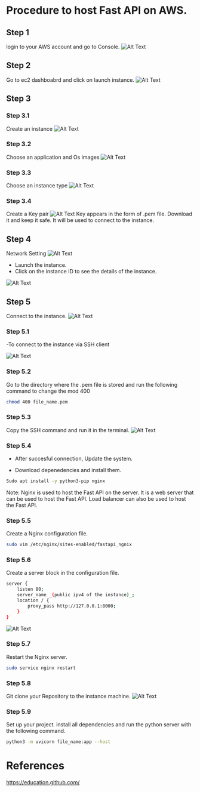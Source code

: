 # Procedure to host Fast API on AWS.

## Step 1

login to your AWS account and go to Console.
![Alt Text](Images/WhatsApp%20Image%202024-02-11%20at%2017.38.45_4301b581.jpg)

## Step 2

Go to ec2 dashboabrd and click on launch instance.
![Alt Text](Images/EC2.jpg)

## Step 3

### Step 3.1

Create an instance
![Alt Text](Images/Instance.jpg)

### Step 3.2

Choose an application and Os images
![Alt Text](Images/OS.jpg)

### Step 3.3

Choose an instance type
![Alt Text](Images/Instance_type.jpg)

### Step 3.4

Create a Key pair
![Alt Text](Images/Key_pair.jpg)
Key appears in the form of .pem file. Download it and keep it safe. It will be used to connect to the instance.

## Step 4

Network Setting
![Alt Text](Images/NS.jpg)

- Launch the instance.
- Click on the instance ID to see the details of the instance.

![Alt Text](Images/ID.jpg)

## Step 5

Connect to the instance.
![Alt Text](Images/Connect.jpg)

### Step 5.1

-To connect to the instance via SSH client

![Alt Text](Images/SSH.jpg)

### Step 5.2

Go to the directory where the .pem file is stored and run the following command to change the mod 400

```bash
chmod 400 file_name.pem
```

### Step 5.3

Copy the SSH command and run it in the terminal.
![Alt Text](Images/SSH_command.jpg)

### Step 5.4

- After succesful connection, Update the system.

- Download depenedencies and install them.

```bash
Sudo apt install -y python3-pip nginx
```

Note: Nginx is used to host the Fast API on the server. It is a web server that can be used to host the Fast API. Load balancer can also be used to host the Fast API.

### Step 5.5

Create a Nginx configuration file.

```bash
sudo vim /etc/nginx/sites-enabled/fastapi_ngnix
```

### Step 5.6

Create a server block in the configuration file.

```bash
server {
    listen 80;
    server_name _(public ipv4 of the instance)_;
    location / {
        proxy_pass http://127.0.0.1:8000;
    }
}
```

![Alt Text](Images/Server_block.jpg)

### Step 5.7

Restart the Nginx server.

```bash
sudo service nginx restart
```

### Step 5.8

Git clone your Repository to the instance machine.
![Alt Text](Images/Clone.jpg)

### Step 5.9

Set up your project. install all dependencies and run the python server with the following command.

```bash
python3 -m uvicorn file_name:app --host
```

# References
https://education.github.com/
